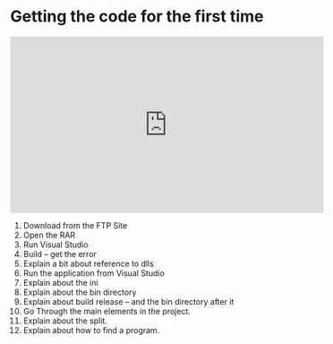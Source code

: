 ﻿# Getting the code for the first time

<iframe width="560" height="315" src="https://www.youtube.com/embed/cqMe4SoLVzY" frameborder="0" allowfullscreen></iframe>


1.	Download from the FTP Site
1.	Open the RAR
1.	Run Visual Studio
1.	Build – get the error
1.	Explain a bit about reference to dlls
1.	Run the application from Visual Studio
1.	Explain about the ini
1.	Explain about the bin directory
1.	Explain about build release – and the bin directory after it
1.	Go Through the main elements in the project.
1.	Explain about the split.
1.	Explain about how to find a program.


